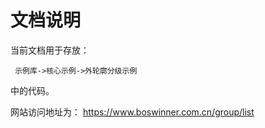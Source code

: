 # 文档说明

当前文档用于存放：

     示例库->核心示例->外轮廓分级示例

中的代码。

网站访问地址为：
  https://www.boswinner.com.cn/group/list

